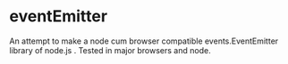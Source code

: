 eventEmitter
============

An attempt to make a node cum browser compatible events.EventEmitter library of node.js . Tested in major browsers and node.
